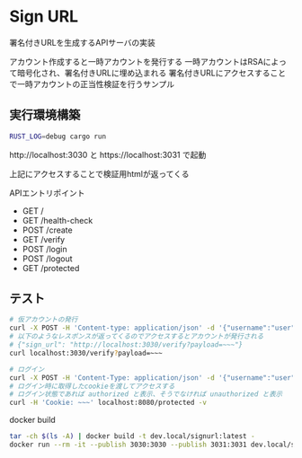 Sign URL
=====


署名付きURLを生成するAPIサーバの実装

アカウント作成すると一時アカウントを発行する
一時アカウントはRSAによって暗号化され、署名付きURLに埋め込まれる
署名付きURLにアクセスすることで一時アカウントの正当性検証を行うサンプル


実行環境構築
-----
```sh
RUST_LOG=debug cargo run
```

http://localhost:3030 と https://localhost:3031 で起動

上記にアクセスすることで検証用htmlが返ってくる


APIエントリポイント
- GET /
- GET /health-check
- POST /create
- GET /verify
- POST /login
- POST /logout
- GET /protected

テスト
-----

```sh
# 仮アカウントの発行
curl -X POST -H 'Content-type: application/json' -d '{"username":"user","password":"user"}' localhost:3030/create?expires=60000
# 以下のようなレスポンスが返ってくるのでアクセスするとアカウントが発行される
# {"sign_url": "http://localhost:3030/verify?payload=~~~"}
curl localhost:3030/verify?payload=~~~

# ログイン
curl -X POST -H 'Content-Type: application/json' -d '{"username":"user","password":"user"}' localhost:3030/login -v
# ログイン時に取得したcookieを渡してアクセスする
# ログイン状態であれば authorized と表示、そうでなければ unauthorized と表示
curl -H 'Cookie: ~~~' localhost:8080/protected -v
```

docker build
```sh
tar -ch $(ls -A) | docker build -t dev.local/signurl:latest -
docker run --rm -it --publish 3030:3030 --publish 3031:3031 dev.local/signurl:latest
```

